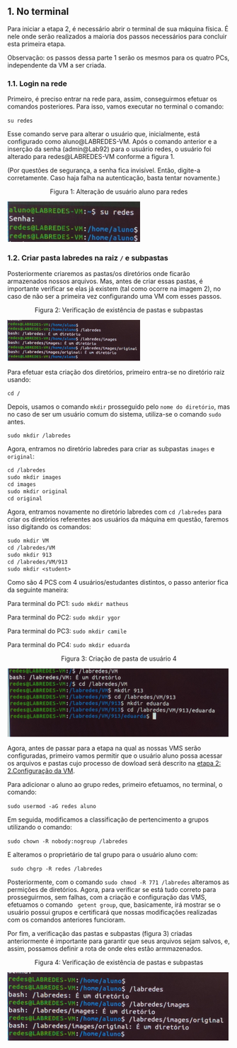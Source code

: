 ## 1.   No terminal

Para iniciar a etapa 2, é necessário abrir o terminal de sua máquina física. É nele onde serão realizados a maioria dos passos necessários para concluir esta primeira etapa. 

Observação: os passos dessa parte 1 serão os mesmos para os quatro PCs, independente da VM a ser criada. 

### 1.1. Login na rede

Primeiro, é preciso entrar na rede para, assim, conseguirmos efetuar os comandos posteriores. Para isso, vamos executar no terminal o comando: 

``su redes``

Esse comando serve para alterar o usuário que, inicialmente, está configurado como aluno@LABREDES-VM. Após o comando anterior e a inserção da senha (admin@Lab92) para o usuário redes, o usuário foi alterado para redes@LABREDES-VM conforme a figura 1.  

(Por questões de segurança, a senha fica invisível. Então, digite-a corretamente. Caso haja falha na autenticação, basta tentar novamente.)

<p><center> Figura 1: Alteração de usuário aluno para redes</center></p>   
   <img src="figures/alteracaoUsuario.jpg" alt=""
    title="Figura 1: Alteração de usuário" width="300" height="auto"/>

### 1.2. Criar pasta labredes na raiz ``/`` e subpastas

Posteriormente criaremos as pastas/os diretórios onde ficarão armazenados nossos arquivos. Mas, antes de criar essas pastas, é importante verificar se elas já existem (tal como ocorre na imagem 2), no caso de não ser a primeira vez configurando uma VM com esses passos.

<p><center> Figura 2: Verificação de existência de pastas e subpastas</center></p>   
   <img src="figures/verificacaoExistenciaDiretorios.jpg" alt=""
    title="Figura 2: Verificacao-Existencia-Diretorios" width="300" height="auto"/>

Para efetuar esta criação dos diretórios, primeiro entra-se no diretório raiz usando:


```shell
cd /
```

Depois, usamos o comando ``mkdir`` prosseguido pelo ``nome do diretório``, mas no caso de ser um usuário comum do sistema, utiliza-se o comando ``sudo`` antes. 


```shell
sudo mkdir /labredes
```

Agora, entramos no diretório labredes para criar as subpastas ``images`` e ``original``:


```shell
cd /labredes
sudo mkdir images
cd images
sudo mkdir original
cd original
```

Agora, entramos novamente no diretório labredes com ``cd /labredes`` para criar os diretórios referentes aos usuários da máquina em questão, faremos isso digitando os comandos: 


```shell
sudo mkdir VM
cd /labredes/VM
sudo mkdir 913 
cd /labredes/VM/913
sudo mkdir <student>
```

Como são 4 PCS com 4 usuários/estudantes distintos, o passo anterior fica da seguinte maneira:


Para terminal do PC1: ```sudo mkdir matheus ```

Para terminal do PC2: ```sudo mkdir ygor ```

Para terminal do PC3: ```sudo mkdir camile ```

Para terminal do PC4: ```sudo mkdir eduarda ```

<p><center> Figura 3: Criação de pasta de usuário 4</center></p>   
   <img src="figures/criacaoPastaAluno4.jpg" alt=""
    title="Figura 3: Pasta-Eduarda" width="500" height="auto"/>

Agora, antes de passar para a etapa na qual as nossas VMS serão configuradas, primeiro vamos permitir que o usuário aluno possa acessar os arquivos e pastas cujo processo de dowload será descrito na [etapa 2: 2.Configuração da VM](https://github.com/DudaSSilva/grupo2-projeto-2b-sred/blob/main/etapa2-2.NaVM.md).

Para adicionar o aluno ao grupo redes, primeiro efetuamos, no terminal, o comando:

``sudo usermod -aG redes aluno``

Em seguida, modificamos a classificação de pertencimento a grupos utilizando o comando:

``sudo chown -R nobody:nogroup /labredes`` 

E alteramos o proprietário de tal grupo para o usuário aluno com: 

`` sudo chgrp -R redes /labredes`` 

Posteriormente, com o  comando ``sudo chmod -R 771 /labredes`` alteramos as permições de diretórios. Agora, para verificar se está tudo correto para prosseguirmos, sem falhas, com a criação e configuração das VMS, efetuamos o comando `` getent group``, que, basicamente, irá mostrar se o usuário possui grupos e certificará que nossas modificações realizadas com os comandos anteriores funcioram. 

Por fim, a verificação das pastas e subpastas (figura 3) criadas anteriormente é importante para garantir que seus arquivos sejam salvos, e, assim, possamos definir a rota de onde eles estão armmazenados.

<p><center> Figura 4: Verificação de existência de pastas e subpastas</center></p>   
   <img src="figures/verificacaoExistenciaDiretorios.jpg" alt=""
    title="Figura 4: Pastas-Eduarda" width="500" height="auto"/>
